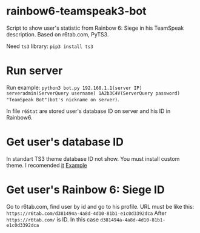 # rainbow6-teamspeak3-bot
Script to show user's statistic from Rainbow 6: Siege in his TeamSpeak description. Based on r6tab.com, PyTS3.

Need `ts3` library: `pip3 install ts3`
# Run server
Run example: `python3 bot.py 192.168.1.1(server IP) serveradmin(ServerQuery username) 1A2b3C4V(ServerQuery password) "TeamSpeak Bot"(bot's nickname on server)`.

In file `r6Stat` are stored user's database ID on server and his ID in Rainbow6.
# Get user's database ID
In standart TS3 theme database ID not show. You must install custom theme. I recomended [it](https://www.myteamspeak.com/addons/1bf5ca7a-f4ff-4848-a6f7-c08aa360c4fb) [Example](/images/ts3.png)
# Get user's Rainbow 6: Siege ID
Go to r6tab.com, find user by id and go to his profile. URL must be like this: `https://r6tab.com/d381494a-4a8d-4d10-81b1-e1c0d3392dca`
After `https://r6tab.com/` is ID. In this case `d381494a-4a8d-4d10-81b1-e1c0d3392dca`
